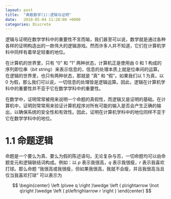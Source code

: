 ```yaml
---
layout: post
title:  "离散数学(1):逻辑与证明"
date:   2018-05-04 11:28:00 +0000
categories: Discrete
---
```


逻辑与证明在数学学科中的重要性不言而喻，我们甚至可以说，数学就是通过各种各样的证明构造出的一款伟大的逻辑游戏。然而许多人并不知道，它们在计算机学科中同样有着举足轻重的地位。<!--excerpt-->

在计算机的世界里，只有 “0” 和 “1” 两种状态，计算机正是使用由 0 和 1 构成的序列即位串（*bit string*）来表示信息的，信息的处理本质上就是位串间的运算。在逻辑的世界里，也只有两种状态，那就是 “真” 和 “假”。如果我们以 1 为真，以 0 为假，那么我们可以说，一切信息的处理皆是逻辑运算。因此，逻辑在计算机学科中的重要性并不亚于它在数学学科中的重要性。

在数学中，证明常常被用来说明一个命题的真假性，而逻辑又是证明的基础。在计算机中，证明则常常用来验证计算机程序对所有可能的输入是否会产生正确的输出，以确保系统的安全性和有效性。因此，证明在计算机学科中的地位同样不亚于它在数学学科中的地位。

# 1.1 命题逻辑

命题是一个要么为真、要么为假的陈述语句。无论复杂与否，一切命题均可以由命题变元和逻辑联结词构成。例如：以 $p$ 表示我很高，$q$ 表示我很瘦，$r$ 表示我喜欢打球。那么命题 “我很高或我很瘦，但如果我很高，我就不会瘦，并且我很高当且仅当我喜欢打球” 可以表示为

$$
\begin{center}
\left (p\vee q  \right )\wedge \left ( p\rightarrow  \lnot q\right )\wedge \left ( p\leftrightarrow r \right )
\end{center}
$$